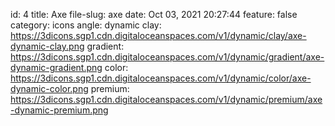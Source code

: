 id: 4
title: Axe 
file-slug: axe
date: Oct 03, 2021 20:27:44
feature: false
category: icons
angle: dynamic
clay: https://3dicons.sgp1.cdn.digitaloceanspaces.com/v1/dynamic/clay/axe-dynamic-clay.png
gradient: https://3dicons.sgp1.cdn.digitaloceanspaces.com/v1/dynamic/gradient/axe-dynamic-gradient.png
color: https://3dicons.sgp1.cdn.digitaloceanspaces.com/v1/dynamic/color/axe-dynamic-color.png
premium: https://3dicons.sgp1.cdn.digitaloceanspaces.com/v1/dynamic/premium/axe-dynamic-premium.png
